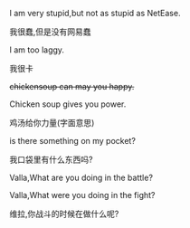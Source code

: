 I am very stupid,but not as stupid as NetEase.

我很蠢,但是没有网易蠢

I am too laggy.

我很卡

~~chickensoup can may you happy.~~

Chicken soup gives you power.

鸡汤给你力量(字面意思)

is there something on my pocket?

我口袋里有什么东西吗?

Valla,What are you doing in the battle?

Valla,What were you doing in the fight?

维拉,你战斗的时候在做什么呢?
